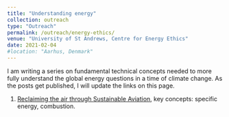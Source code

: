 ```yaml
---
title: "Understanding energy"
collection: outreach
type: "Outreach"
permalink: /outreach/energy-ethics/
venue: "University of St Andrews, Centre for Energy Ethics"
date: 2021-02-04
#location: "Aarhus, Denmark"
---
```


I am writing a series on fundamental technical concepts needed to more fully understand the global energy questions in a time of climate change. 
As the posts get published, I will update the links on this page.

1. [Reclaiming the air through Sustainable Aviation][1], key concepts: specific energy, combustion.

[1]: https://energyethics.ac.uk/blog/understanding-energy-reclaiming-the-air-through-sustainable-aviation/
